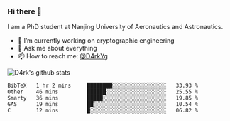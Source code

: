 ### Hi there 👋

I am a PhD student at Nanjing University of Aeronautics and Astronautics.

- 🔭 I’m currently working on cryptographic engineering
- 💬 Ask me about everything
- 📫 How to reach me: [@D4rkYg](https://twitter.com/D4rkYg)

![D4rk's github stats](https://github-readme-stats.vercel.app/api?username=dd4rk&show_icons=true&title_color=fff&icon_color=79ff97&text_color=9f9f9f&bg_color=151515)

<!--START_SECTION:waka-->
```text
BibTeX   1 hr 2 mins     ████████░░░░░░░░░░░░░░░░░   33.93 % 
Other    46 mins         ██████░░░░░░░░░░░░░░░░░░░   25.55 % 
Smarty   36 mins         █████░░░░░░░░░░░░░░░░░░░░   19.85 % 
GAS      19 mins         ██░░░░░░░░░░░░░░░░░░░░░░░   10.54 % 
C        12 mins         █░░░░░░░░░░░░░░░░░░░░░░░░   06.82 %
```
<!--END_SECTION:waka-->
